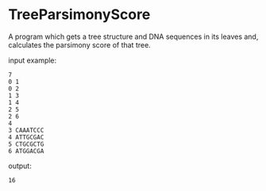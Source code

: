 # TreeParsimonyScore

A program which gets a tree structure and DNA sequences in its leaves and, calculates the parsimony score of that tree.

input example:
```
7
0 1
0 2
1 3
1 4
2 5
2 6
4
3 CAAATCCC
4 ATTGCGAC
5 CTGCGCTG
6 ATGGACGA
```

output:
```
16
```
